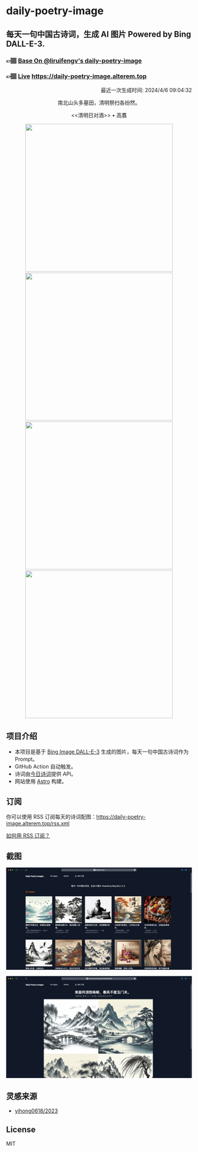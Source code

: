 
# daily-poetry-image

## 每天一句中国古诗词，生成 AI 图片 Powered by Bing DALL-E-3.

### 👉🏽 [Base On @liruifengv's daily-poetry-image](https://github.com/liruifengv/daily-poetry-image)

### 👉🏽 [Live](https://daily-poetry-image.alterem.top/) https://daily-poetry-image.alterem.top

<p align="right">
  最近一次生成时间: 2024/4/6 09:04:32
</p>
<p align="center">
南北山头多墓田，清明祭扫各纷然。
</p>
<p align="center">
<<清明日对酒>> • 高翥
</p>
<p align="center">
<img src="https://tse4.mm.bing.net/th/id/OIG1.AgrYLJxtvqaip6Vn1Kjo" height="400" width="400" />
<img src="https://tse2.mm.bing.net/th/id/OIG1.cZVha8zIsSUtv8uJRti7" height="400" width="400" />
<img src="https://tse2.mm.bing.net/th/id/OIG1._JnkA.Fovs_uXxlqLt.G" height="400" width="400" />
<img src="https://tse1.mm.bing.net/th/id/OIG1.VUV0XKgRQ8VD.YlcGxg0" height="400" width="400" />
</p>

## 项目介绍

-   本项目是基于 [Bing Image DALL-E-3](https://www.bing.com/images/create) 生成的图片，每天一句中国古诗词作为 Prompt。
-   GitHub Action 自动触发。
-   诗词由[今日诗词](https://www.jinrishici.com/)提供 API。
-   网站使用 [Astro](https://astro.build) 构建。

## 订阅

你可以使用 RSS 订阅每天的诗词配图：https://daily-poetry-image.alterem.top/rss.xml

[如何用 RSS 订阅？](https://zhuanlan.zhihu.com/p/55026716)

## 截图

![图片列表](./screenshots/Snipaste_2023-12-28_21-00-26.png)

![图片详情](./screenshots/Snipaste_2023-12-28_21-00-53.png)

## 灵感来源

-   [yihong0618/2023](https://github.com/yihong0618/2023)

## License

MIT
